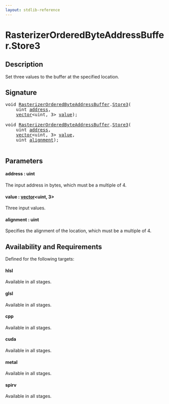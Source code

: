 ```yaml
---
layout: stdlib-reference
---
```


# RasterizerOrderedByteAddressBuffer\.Store3

## Description

Set three values to the buffer at the specified location.



## Signature 

<pre>
<span class="code_keyword">void</span> <a href="index.md" class="code_type">RasterizerOrderedByteAddressBuffer</a>.<a href="store3-0.md">Store3</a>(
    <span class="code_keyword">uint</span> <a href="store3-0.md#decl-address" class="code_param">address</a>,
    <a href="../vector/index.md" class="code_type">vector</a>&lt;<span class="code_keyword">uint</span>, 3&gt; <a href="store3-0.md#decl-value" class="code_param">value</a>);

<span class="code_keyword">void</span> <a href="index.md" class="code_type">RasterizerOrderedByteAddressBuffer</a>.<a href="store3-0.md">Store3</a>(
    <span class="code_keyword">uint</span> <a href="store3-0.md#decl-address" class="code_param">address</a>,
    <a href="../vector/index.md" class="code_type">vector</a>&lt;<span class="code_keyword">uint</span>, 3&gt; <a href="store3-0.md#decl-value" class="code_param">value</a>,
    <span class="code_keyword">uint</span> <a href="store3-0.md#decl-alignment" class="code_param">alignment</a>);

</pre>

## Parameters

####  <a id="decl-address"></a>address  : uint
The input address in bytes, which must be a multiple of 4.

####  <a id="decl-value"></a>value  : [vector](../vector/index.md)\<uint, 3\>
Three input values.

####  <a id="decl-alignment"></a>alignment  : uint
Specifies the alignment of the location, which must be a multiple of 4.


## Availability and Requirements

Defined for the following targets:

#### hlsl
Available in all stages.

#### glsl
Available in all stages.

#### cpp
Available in all stages.

#### cuda
Available in all stages.

#### metal
Available in all stages.

#### spirv
Available in all stages.




<script>
// Fix .md links to .html when on ReadTheDocs
if (window.location.hostname.includes('readthedocs') || 
    window.location.hostname.includes('rtfd.io')) {
  document.addEventListener('DOMContentLoaded', function() {
    const links = document.querySelectorAll('a');
    links.forEach(link => {
      if (link.getAttribute('href') && link.getAttribute('href').endsWith('.md')) {
        link.href = link.href.replace(/\.md($|#|\?)/, '.html$1');
      }
    });
  });
}
</script>
